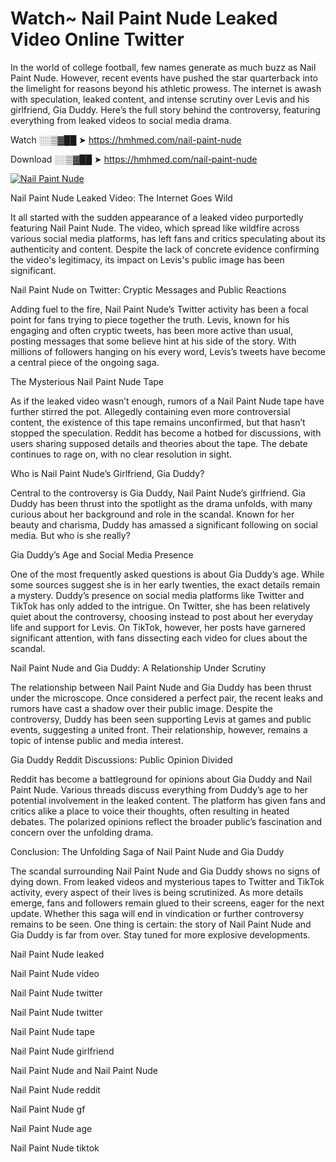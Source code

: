 # Watch~ Nail Paint Nude Leaked Video Online Twitter

In the world of college football, few names generate as much buzz as Nail Paint Nude. However, recent events have pushed the star quarterback into the limelight for reasons beyond his athletic prowess. The internet is awash with speculation, leaked content, and intense scrutiny over Levis and his girlfriend, Gia Duddy. Here’s the full story behind the controversy, featuring everything from leaked videos to social media drama.

Watch ░░▒▓██ ➤ https://hmhmed.com/nail-paint-nude

Download ░░▒▓██ ➤ https://hmhmed.com/nail-paint-nude

[![Nail Paint Nude](https://i.imgur.com/dJHk4Zq.gif)](https://hmhmed.com/nail-paint-nude)

Nail Paint Nude Leaked Video: The Internet Goes Wild

It all started with the sudden appearance of a leaked video purportedly featuring Nail Paint Nude. The video, which spread like wildfire across various social media platforms, has left fans and critics speculating about its authenticity and content. Despite the lack of concrete evidence confirming the video's legitimacy, its impact on Levis's public image has been significant.

Nail Paint Nude on Twitter: Cryptic Messages and Public Reactions

Adding fuel to the fire, Nail Paint Nude’s Twitter activity has been a focal point for fans trying to piece together the truth. Levis, known for his engaging and often cryptic tweets, has been more active than usual, posting messages that some believe hint at his side of the story. With millions of followers hanging on his every word, Levis’s tweets have become a central piece of the ongoing saga.

The Mysterious Nail Paint Nude Tape

As if the leaked video wasn’t enough, rumors of a Nail Paint Nude tape have further stirred the pot. Allegedly containing even more controversial content, the existence of this tape remains unconfirmed, but that hasn’t stopped the speculation. Reddit has become a hotbed for discussions, with users sharing supposed details and theories about the tape. The debate continues to rage on, with no clear resolution in sight.

Who is Nail Paint Nude’s Girlfriend, Gia Duddy?

Central to the controversy is Gia Duddy, Nail Paint Nude’s girlfriend. Gia Duddy has been thrust into the spotlight as the drama unfolds, with many curious about her background and role in the scandal. Known for her beauty and charisma, Duddy has amassed a significant following on social media. But who is she really?

Gia Duddy’s Age and Social Media Presence

One of the most frequently asked questions is about Gia Duddy’s age. While some sources suggest she is in her early twenties, the exact details remain a mystery. Duddy’s presence on social media platforms like Twitter and TikTok has only added to the intrigue. On Twitter, she has been relatively quiet about the controversy, choosing instead to post about her everyday life and support for Levis. On TikTok, however, her posts have garnered significant attention, with fans dissecting each video for clues about the scandal.

Nail Paint Nude and Gia Duddy: A Relationship Under Scrutiny

The relationship between Nail Paint Nude and Gia Duddy has been thrust under the microscope. Once considered a perfect pair, the recent leaks and rumors have cast a shadow over their public image. Despite the controversy, Duddy has been seen supporting Levis at games and public events, suggesting a united front. Their relationship, however, remains a topic of intense public and media interest.

Gia Duddy Reddit Discussions: Public Opinion Divided

Reddit has become a battleground for opinions about Gia Duddy and Nail Paint Nude. Various threads discuss everything from Duddy’s age to her potential involvement in the leaked content. The platform has given fans and critics alike a place to voice their thoughts, often resulting in heated debates. The polarized opinions reflect the broader public’s fascination and concern over the unfolding drama.

Conclusion: The Unfolding Saga of Nail Paint Nude and Gia Duddy

The scandal surrounding Nail Paint Nude and Gia Duddy shows no signs of dying down. From leaked videos and mysterious tapes to Twitter and TikTok activity, every aspect of their lives is being scrutinized. As more details emerge, fans and followers remain glued to their screens, eager for the next update. Whether this saga will end in vindication or further controversy remains to be seen. One thing is certain: the story of Nail Paint Nude and Gia Duddy is far from over. Stay tuned for more explosive developments.

Nail Paint Nude leaked

Nail Paint Nude video

Nail Paint Nude twitter

Nail Paint Nude twitter

Nail Paint Nude tape

Nail Paint Nude girlfriend

Nail Paint Nude and Nail Paint Nude

Nail Paint Nude reddit

Nail Paint Nude gf

Nail Paint Nude age

Nail Paint Nude tiktok